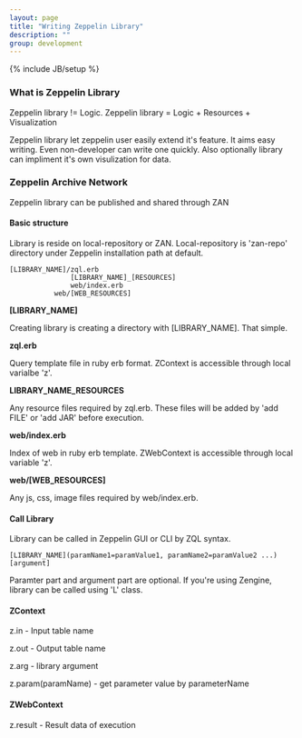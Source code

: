 ```yaml
---
layout: page
title: "Writing Zeppelin Library"
description: ""
group: development
---
```

{% include JB/setup %}

### What is Zeppelin Library
Zeppelin library != Logic.
Zeppelin library = Logic + Resources + Visualization

Zeppelin library let zeppelin user easily extend it's feature.
It aims easy writing. Even non-developer can write one quickly.
Also optionally library can impliment it's own visulization for data.

### Zeppelin Archive Network
Zeppelin library can be published and shared through ZAN

#### Basic structure
Library is reside on local-repository or ZAN. Local-repository is 'zan-repo' directory under Zeppelin installation path at default.

```
[LIBRARY_NAME]/zql.erb
               [LIBRARY_NAME]_[RESOURCES]
               web/index.erb
	       web/[WEB_RESOURCES]
```

**\[LIBRARY_NAME\]**

Creating library is creating a directory with \[LIBRARY_NAME\]. That simple.

**zql.erb**

Query template file in ruby erb format. ZContext is accessible through local varialbe 'z'.


**LIBRARY_NAME_RESOURCES**

Any resource files required by zql.erb. These files will be added by 'add FILE' or 'add JAR' before execution.

**web/index.erb**

Index of web in ruby erb template. ZWebContext is accessible through local variable 'z'.

**web/\[WEB_RESOURCES\]**

Any js, css, image files required by web/index.erb.



#### Call Library
Library can be called in Zeppelin GUI or CLI by ZQL syntax.

```
[LIBRARY_NAME](paramName1=paramValue1, paramName2=paramValue2 ...) [argument]
```

Paramter part and argument part are optional.
If you're using Zengine, library can be called using 'L' class.



#### ZContext
z.in - Input table name

z.out - Output table name

z.arg - library argument

z.param(paramName) - get parameter value by parameterName



#### ZWebContext
z.result - Result data of execution